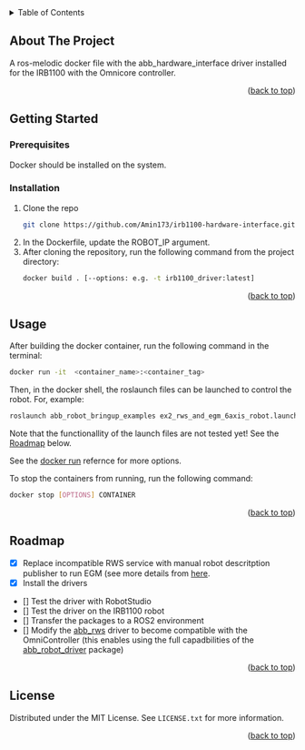 <div id="top"></div>


<!-- TABLE OF CONTENTS -->
<details>
  <summary>Table of Contents</summary>
  <ol>
    <li>
      <a href="#about-the-project">About The Project</a>
      <ul>
        <li><a href="#built-with">Built With</a></li>
      </ul>
    </li>
    <li>
      <a href="#getting-started">Getting Started</a>
      <ul>
        <li><a href="#prerequisites">Prerequisites</a></li>
        <li><a href="#installation">Installation</a></li>
      </ul>
    </li>
    <li><a href="#usage">Usage</a></li>
    <li><a href="#roadmap">Roadmap</a></li>
    <li><a href="#license">License</a></li>
  </ol>
</details>


<!-- ABOUT THE PROJECT -->
## About The Project

A ros-melodic docker file with the abb_hardware_interface driver installed for the IRB1100 with the Omnicore controller.

<p align="right">(<a href="#top">back to top</a>)</p>


<!-- GETTING STARTED -->
## Getting Started

### Prerequisites

Docker should be installed on the system.

### Installation

1. Clone the repo
    ```sh
    git clone https://github.com/Amin173/irb1100-hardware-interface.git
    ```
2. In the Dockerfile, update the ROBOT_IP argument.
3. After cloning the repository, run the following command from the project directory:
    ```sh
    docker build . [--options: e.g. -t irb1100_driver:latest]
    ```

<p align="right">(<a href="#top">back to top</a>)</p>



<!-- USAGE EXAMPLES -->
## Usage

After building the docker container, run the following command in the terminal:
   ```sh
   docker run -it  <container_name>:<container_tag>
   ```
Then, in the docker shell, the roslaunch files can be launched to control the robot. For, example:
   ```sh
   roslaunch abb_robot_bringup_examples ex2_rws_and_egm_6axis_robot.launch robot_ip:=<enter_robot_ip>
   ```
   Note that the functionallity of the launch files are not tested yet! See the <a href="#roadmap">Roadmap</a> below. 
   
See the [docker run](https://docs.docker.com/engine/reference/run/) refernce for more options. 

To stop the containers from running, run the following command:
   ```sh
   docker stop [OPTIONS] CONTAINER
   ```
<p align="right">(<a href="#top">back to top</a>)</p>


<!-- ROADMAP -->
## Roadmap
<div id="roadmap"></div>

- [x] Replace incompatible RWS service with manual robot descritption publisher to run EGM (see more details from [here](https://github.com/ros-industrial/abb_robot_driver/issues/33).
- [x] Install the drivers
- [] Test the driver with RobotStudio
- [] Test the driver on the IRB1100 robot
- [] Transfer the packages to a ROS2 environment
- [] Modify the [abb_rws](https://github.com/ros-industrial/abb_librws) driver to become compatible with the OmniController (this enables using the full capadbilities of the [abb_robot_driver](https://github.com/ros-industrial/abb_robot_driver) package)

<p align="right">(<a href="#top">back to top</a>)</p>


<!-- LICENSE -->
## License

Distributed under the MIT License. See `LICENSE.txt` for more information.

<p align="right">(<a href="#top">back to top</a>)</p>

